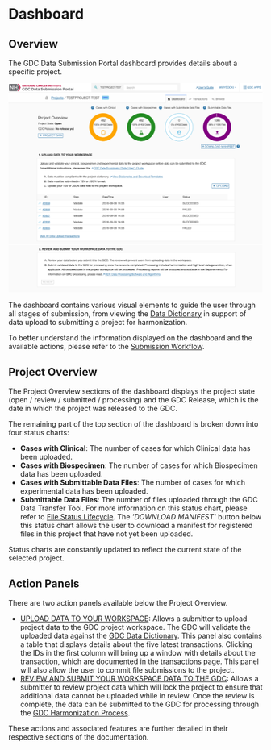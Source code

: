 # Dashboard

## Overview

The GDC Data Submission Portal dashboard provides details about a specific project.

[![GDC Submission Dashboard Page](images/GDC_Submission_Dashboard_2.png)](images/GDC_Submission_Dashboard_2.png "Click to see the full image.")
[![GDC Submission Dashboard Page-2](images/GDC_Submission_Dashboard_3.png)](images/GDC_Submission_Dashboard_3.png "Click to see the full image.")

The dashboard contains various visual elements to guide the user through all stages of submission, from viewing the [Data Dictionary](https://gdc-docs.nci.nih.gov/Data_Dictionary/) in support of data upload to submitting a project for harmonization.

To better understand the information displayed on the dashboard and the available actions, please refer to the [Submission Workflow](Submission_Workflow.md).

## Project Overview
The Project Overview sections of the dashboard displays the project state (open / review / submitted / processing) and the GDC Release, which is the date in which the project was released to the GDC.

The remaining part of the top section of the dashboard is broken down into four status charts:

* __Cases with Clinical__: The number of cases for which Clinical data has been uploaded.
* __Cases with Biospecimen__: The number of cases for which Biospecimen data has been uploaded.
* __Cases with Submittable Data Files__: The number of cases for which experimental data has been uploaded.
* __Submittable Data Files__: The number of files uploaded through the GDC Data Transfer Tool. For more information on this status chart, please refer to [File Status Lifecycle](Submission_Workflow/#file-status-lifecycle).
The _'DOWNLOAD MANIFEST'_ button below this status chart allows the user to download a manifest for registered files in this project that have not yet been uploaded.

Status charts are constantly updated to reflect the current state of the selected project.

## Action Panels

There are two action panels available below the Project Overview.

* [UPLOAD DATA TO YOUR WORKSPACE](Data_Upload_UG.md): Allows a submitter to upload project data to the GDC project workspace. The GDC will validate the uploaded data against the [GDC Data Dictionary](https://gdc-docs.nci.nih.gov/Data_Dictionary/). This panel also contains a table that displays details about the five latest transactions. Clicking the IDs in the first column will bring up a window with details about the transaction, which are documented in the [transactions](Transactions.md) page. This panel will also allow the user to commit file submissions to the project.
* [REVIEW AND SUBMIT YOUR WORKSPACE DATA TO THE GDC](Submit_Data.md#review-and-submit): Allows a submitter to review project data which will lock the project to ensure that additional data cannot be uploaded while in review. Once the review is complete, the data can be submitted to the GDC for processing through the [GDC Harmonization Process](https://gdc.cancer.gov/submit-data/gdc-data-harmonization).

These actions and associated features are further detailed in their respective sections of the documentation.
